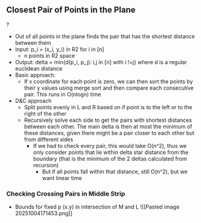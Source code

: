 ## Closest Pair of Points in the Plane
?
- Out of all points in the plane finds the pair that has the shortest distance between them
- Input: p_i = (x_i, y_i) in R2 for i in \[n]
	- n points in R2 space
- Output: delta = min{d(p_i, p_j): i,j in \[n] with i !=j}
				where d is a regular euclidean distance
- Basic approach:
	- If x coordinate for each point is zero, we can then sort the points by their y values using merge sort and then compare each consecutive pair. This runs in O(nlogn) time
- D&C approach
	- Split points evenly in L and R based on if point is to the left or to the right of the other
	- Recursively solve each side to get the pairs with shortest distances between each other. The main delta is then at most the minimum of these distances, given there might be a pair closer to each other but from different sides
		- If we had to check every pair, this would take O(n^2), thus we only consider points that lie within delta star distance from the boundary (that is the minimum of the 2 deltas calculated from recursion)
			- But if all points fall within that distance, still O(n^2), but we want linear time
### Checking Crossing Pairs in Middle Strip
- Bounds for fixed p (x.y) in intersection of M and L
![[Pasted image 20251004171453.png]]
